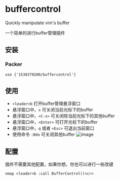 # buffercontrol
Quickly manipulate vim's buffer

一个简单的进行buffer管理插件
## 安装
### Packer
```use {'1538379200/buffercontrol'}```

## 使用
- ```<leader>b``` 打开buffer管理悬浮窗口
- 悬浮窗口中，```x``` 可关闭当前光标下的buffer
- 悬浮窗口中，```<C-x>``` 可关闭除当前光标下的其他buffer
- 悬浮窗口中，```<Enter>``` 可打开光标下的buffer
- 悬浮窗口中，```q``` 或者 ```<Esc>``` 可退出当前窗口
- 使用命令 ```:Bdo``` 可关闭其他buffer
![image](https://user-images.githubusercontent.com/42434762/216771087-cb27388d-b397-46fd-b84d-a1e0723200c7.png)

## 配置
插件不需要其他配置，如果你想，你也可以进行一些改键
```vimscript
nmap <leader>b :call BufferControl()<cr>
```
